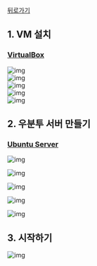 [뒤로가기](../../README.md)<br>

## 1. VM 설치

### [VirtualBox](https://www.virtualbox.org/wiki/Downloads)

![img](../img/vm1.png)<br>
![img](../img/vm2.png)<br>
![img](../img/vm3.png)<br>
![img](../img/vm4.png)<br>
![img](../img/vm5.png)<br>

## 2. 우분투 서버 만들기

### [Ubuntu Server](https://ubuntu.com/download/server)

![img](../img/vm6.png)<br>

![img](../img/vm7.png)<br>

![img](../img/vm8.png)<br>

![img](../img/vm9.png)<br>

![img](../img/vm10.png)<br>

## 3. 시작하기

![img](../img/vm11.png)<br>
